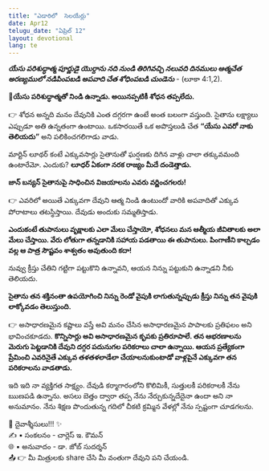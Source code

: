 ```yaml
---
title: "ఎడారిలో  సెలయేర్లు"
date: Apr12
telugu_date: "ఏప్రిల్ 12"
layout: devotional
lang: te
---
```


***యేసు పరిశుద్ధాత్మ  పూర్ణుడై  యొర్దాను నది నుండి  తిరిగివచ్చి  నలువది దినములు  ఆత్మచేత  అరణ్యములో నడిపింపబడి అపవాది చేత  శోధింపబడి చుండెను*** - (లూకా 4:1,2).

**📖యేసు పరిశుద్ధాత్మతో నిండి ఉన్నాడు. అయినప్పటికీ శోధన తప్పలేదు.**

👉 శోధన అన్నది మనం దేవునికి ఎంత దగ్గరగా ఉంటే అంత బలంగా వస్తుంది. సైతాను లక్ష్యాలు ఎప్పుడూ అతి ఉన్నతంగా ఉంటాయి. ఒకసారయితే ఒక అపొస్తలుడి చేత **“యేసు ఎవరో నాకు తెలియదు”** అని పలికించగలిగాడు వాడు. 

మార్టిన్ లూథర్ కంటే ఎక్కువసార్లు సైతానుతో ఘర్షణకు దిగిన వాళ్లు చాలా తక్కువమంది ఉంటారేమో. ఎందుకు? **లూధర్ ఏకంగా నరక రాజ్యం మీదే దండెత్తాడు.**

 **జాన్ బన్యన్ సైతానుపై సాధించిన విజయాలను ఎవరు వర్ణించగలరు!**

👉 ఎవరిలో అయితే ఎక్కువగా దేవుని ఆత్మ నిండి ఉంటుందో వారికి అపవాదితో ఎక్కువ పోరాటాలు తటస్థిస్తాయి. దేవుడు అందుకు సమ్మతిస్తాడు. 

**ఎందుకంటే తుపానులు వృక్షాలకు ఎలా మేలు చేస్తాయో, శోధనలు మన ఆత్మీయ జీవితాలకు అలా మేలు చేస్తాయి. వేరు లోతుగా తన్నడానికి సహాయ పడతాయి ఈ తుపానులు.  పింగాణీని కాల్చడం వల్ల ఆ పాత్ర సౌష్టవం శాశ్వతం అవుతుంది కదా!**

నువ్వు క్రీస్తు చేతిని గట్టిగా పట్టుకొని ఉన్నావని, ఆయన నిన్ను పట్టుకుని ఉన్నాడని నీకు తెలియదు. 

**సైతాను తన శక్తినంతా ఉపయోగించి నిన్ను రెండో వైపుకి లాగుతున్నప్పుడు క్రీస్తు నిన్ను తన వైపుకి లాక్కోవడం తెలుస్తుంది.**

👉 అసాధారణమైన కష్టాలు వస్తే అవి మనం చేసిన అసాధారణమైన పాపాలకు ప్రతిఫలం అని భావించకూడదు. 
**కొన్నిసార్లు అవి అసాధారణమైన కృపకు ప్రతిరూపాలే. తన ఆభరణాలను మెరుగు పెట్టడానికి దేవుని దగ్గర పదునుగల పరికరాలు చాలా ఉన్నాయి. ఆయన ప్రత్యేకంగా ప్రేమించి ఎవరినైతే ఎక్కువ తళతళలాడేలా చేయాలనుకుంటాడో వాళ్లపైనే ఎక్కువగా తన పరికరాలను వాడతాడు.**

ఇది ఇది నా వ్యక్తిగత సాక్ష్యం. దేవుడి కర్మాగారంలోని కొలిమికీ, సుత్తులకీ పరికరాలకీ నేను ఋణపడి ఉన్నాను. అసలు బెత్తం ద్వారా తప్ప నేను నేర్చుకున్నదేదైనా ఉందా అని నా అనుమానం. నేను శిక్షణ పొందుతున్న గదిలో చీకటి క్రమ్మిన వేళల్లో నేను స్పష్టంగా చూడగలను.


<div class="blessing">🙏 <span class="bless-text">దైవాశ్శీసులు!!!</span> ✨</div>

<div class="credit">✍️ <span class="credit-text">▪ సంకలనం - చార్లెస్ ఇ. కౌమన్</span></div>
<div class="credit">🌐 <span class="credit-text">▪ అనువాదం - డా. జోబ్ సుదర్శన్</span></div>


<div class="share">📤 👉 <span class="share-text">మీ మిత్రులకు share చేసి మీ వంతుగా దేవుని పని చేయండి.</span></div>
